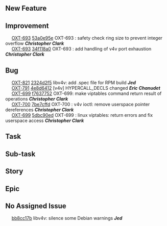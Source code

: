 ## New Feature
## Improvement
&nbsp;&nbsp;&nbsp;&nbsp; [OXT-693](https://openxt.atlassian.net/browse/OXT-693) [53a0e95e](https://github.com/OpenXT/v4v/commit/53a0e95e16a1ac7be45a7d79d7d4f437f217b66e) OXT-693 : safety check ring size to prevent integer overflow **_Christopher Clark_**    
&nbsp;&nbsp;&nbsp;&nbsp; [OXT-693](https://openxt.atlassian.net/browse/OXT-693) [34f118a0](https://github.com/OpenXT/v4v/commit/34f118a0215d63c8f676c1df8089fbcf877ed8cb) OXT-693 : add handling of v4v port exhaustion **_Christopher Clark_**    
## Bug
&nbsp;&nbsp;&nbsp;&nbsp; [OXT-821](https://openxt.atlassian.net/browse/OXT-821) [2324d2f5](https://github.com/OpenXT/v4v/commit/2324d2f55c21572dc60fc02a2c73d63c2ec9f247) libv4v: add .spec file for RPM build **_Jed_**    
&nbsp;&nbsp;&nbsp;&nbsp; [OXT-791](https://openxt.atlassian.net/browse/OXT-791) [4e8d6412](https://github.com/OpenXT/v4v/commit/4e8d6412c2ddd95b2a0093fc266e9239fd11b352) [v4v] HYPERCALL_DECLS changed **_Eric Chanudet_**    
&nbsp;&nbsp;&nbsp;&nbsp; [OXT-699](https://openxt.atlassian.net/browse/OXT-699) [f7637752](https://github.com/OpenXT/v4v/commit/f76377523c4c4ca6c087a7e5fff51fd9c80b57c2) OXT-699: make viptables command return result of operations **_Christopher Clark_**    
&nbsp;&nbsp;&nbsp;&nbsp; [OXT-700](https://openxt.atlassian.net/browse/OXT-700) [7be7cffd](https://github.com/OpenXT/v4v/commit/7be7cffd40400512109a01cab8ed80851d944e92) OXT-700 : v4v ioctl: remove userspace pointer dereferences **_Christopher Clark_**    
&nbsp;&nbsp;&nbsp;&nbsp; [OXT-699](https://openxt.atlassian.net/browse/OXT-699) [5dbc90ed](https://github.com/OpenXT/v4v/commit/5dbc90ed26d6cd95777ecf2fa548ab1d1af2a542) OXT-699 : linux viptables: return errors and fix userspace access **_Christopher Clark_**    
## Task
## Sub-task
## Story
## Epic
## No Assigned Issue
&nbsp;&nbsp;&nbsp;&nbsp; [bb8cc17b](https://github.com/OpenXT/v4v/commit/bb8cc17bb91aab99cbe40ea25ce78e2edecc3305) libv4v: silence some Debian warnings **_Jed_**    
